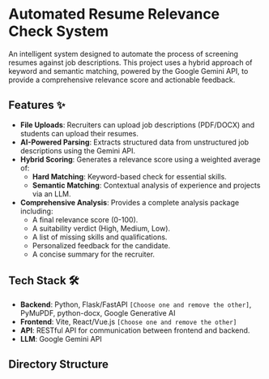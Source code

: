 # Automated Resume Relevance Check System
An intelligent system designed to automate the process of screening resumes against job descriptions. This project uses a hybrid approach of keyword and semantic matching, powered by the Google Gemini API, to provide a comprehensive relevance score and actionable feedback.

## Features ✨

- **File Uploads**: Recruiters can upload job descriptions (PDF/DOCX) and students can upload their resumes.
- **AI-Powered Parsing**: Extracts structured data from unstructured job descriptions using the Gemini API.
- **Hybrid Scoring**: Generates a relevance score using a weighted average of:
    - **Hard Matching**: Keyword-based check for essential skills.
    - **Semantic Matching**: Contextual analysis of experience and projects via an LLM.
- **Comprehensive Analysis**: Provides a complete analysis package including:
    - A final relevance score (0-100).
    - A suitability verdict (High, Medium, Low).
    - A list of missing skills and qualifications.
    - Personalized feedback for the candidate.
    - A concise summary for the recruiter.

## Tech Stack 🛠️

- **Backend**: Python, Flask/FastAPI `[Choose one and remove the other]`, PyMuPDF, python-docx, Google Generative AI
- **Frontend**: Vite, React/Vue.js `[Choose one and remove the other]`
- **API**: RESTful API for communication between frontend and backend.
- **LLM**: Google Gemini API

## Directory Structure
